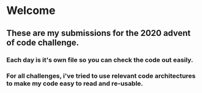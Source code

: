 # Welcome

## These are my submissions for the 2020 advent of code challenge.

### Each day is it's own file so you can check the code out easily.

### For all challenges, i've tried to use relevant code architectures to make my code easy to read and re-usable.

